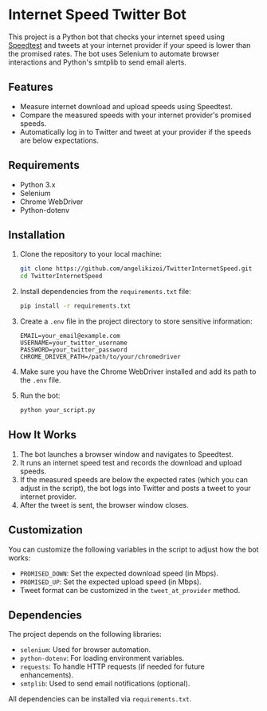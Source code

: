 # Internet Speed Twitter Bot

This project is a Python bot that checks your internet speed using [Speedtest](https://www.speedtest.net/) and tweets at your internet provider if your speed is lower than the promised rates. The bot uses Selenium to automate browser interactions and Python's smtplib to send email alerts.

## Features

- Measure internet download and upload speeds using Speedtest.
- Compare the measured speeds with your internet provider's promised speeds.
- Automatically log in to Twitter and tweet at your provider if the speeds are below expectations.

## Requirements

- Python 3.x
- Selenium
- Chrome WebDriver
- Python-dotenv

## Installation

1. Clone the repository to your local machine:
    ```bash
    git clone https://github.com/angelikizoi/TwitterInternetSpeed.git
    cd TwitterInternetSpeed
    ```

2. Install dependencies from the `requirements.txt` file:
    ```bash
    pip install -r requirements.txt
    ```

3. Create a `.env` file in the project directory to store sensitive information:
    ```
    EMAIL=your_email@example.com
    USERNAME=your_twitter_username
    PASSWORD=your_twitter_password
    CHROME_DRIVER_PATH=/path/to/your/chromedriver
    ```

4. Make sure you have the Chrome WebDriver installed and add its path to the `.env` file.

5. Run the bot:
    ```bash
    python your_script.py
    ```

## How It Works

1. The bot launches a browser window and navigates to Speedtest.
2. It runs an internet speed test and records the download and upload speeds.
3. If the measured speeds are below the expected rates (which you can adjust in the script), the bot logs into Twitter and posts a tweet to your internet provider.
4. After the tweet is sent, the browser window closes.

## Customization

You can customize the following variables in the script to adjust how the bot works:

- `PROMISED_DOWN`: Set the expected download speed (in Mbps).
- `PROMISED_UP`: Set the expected upload speed (in Mbps).
- Tweet format can be customized in the `tweet_at_provider` method.

## Dependencies

The project depends on the following libraries:
- `selenium`: Used for browser automation.
- `python-dotenv`: For loading environment variables.
- `requests`: To handle HTTP requests (if needed for future enhancements).
- `smtplib`: Used to send email notifications (optional).
  
All dependencies can be installed via `requirements.txt`.

